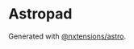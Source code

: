 # Astropad

Generated with [@nxtensions/astro](https://github.com/nxtensions/nxtensions/tree/main/packages/astro).
